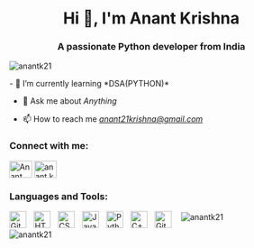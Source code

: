 <h1 align="center">Hi 👋, I'm Anant Krishna</h1>
<h3 align="center">A passionate Python developer from India</h3>

<p align="left"> <img src="https://komarev.com/ghpvc/?username=anantk21&label=Profile%20views&color=0e75b6&style=flat" alt="anantk21" /> </p>
- 🌱 I’m currently learning *DSA(PYTHON)*<br>

- 💬 Ask me about *Anything*<br>

- 📫 How to reach me *anant21krishna@gmail.com*<br>

<h3 align="left">Connect with me:</h3>
<p align="left">
<a href="https://www.linkedin.com/in/anant-krishna-429a12222/" target="blank"><img align="center" src="https://cdn.jsdelivr.net/npm/simple-icons@3.0.1/icons/linkedin.svg" alt="Anant Krishna" height="30" width="40" /></a>
<a href="https://www.instagram.com/anant.krishna.399/" target="blank"><img align="center" src="https://cdn.jsdelivr.net/npm/simple-icons@3.0.1/icons/instagram.svg" alt="anant.krishna.399" height="30" width="40" /></a>
</p>

<h3 align="left">Languages and Tools:</h3>

<img align="left" alt="Git" width="30px" style="padding-right:10px;" src="https://cdn.jsdelivr.net/gh/devicons/devicon/icons/git/git-original.svg" />

<img align="left" alt="HTML" width="30px" style="padding-right:10px;" src="https://cdn.jsdelivr.net/gh/devicons/devicon/icons/html5/html5-plain.svg" />
<img align="left" alt="CSS" width="30px" style="padding-right:10px;" src="https://cdn.jsdelivr.net/gh/devicons/devicon/icons/css3/css3-plain.svg" />
<img align="left" alt="JavaScript" width="30px" style="padding-right:10px;" src="https://cdn.jsdelivr.net/gh/devicons/devicon/icons/javascript/javascript-plain.svg" />

<img align="left" alt="Python" width="30px" style="padding-right:10px;" src="https://cdn.jsdelivr.net/gh/devicons/devicon/icons/python/python-plain.svg" />
<img align="left" alt="C++" width="30px" style="padding-right:10px;" src="https://cdn.jsdelivr.net/gh/devicons/devicon/icons/cplusplus/cplusplus-line.svg" />
<img align="left" alt="GitHub" width="30px" style="padding-right:10px;" src="https://cdn.jsdelivr.net/npm/simple-icons@3.0.1/icons/github.svg" />




<p>&nbsp;<img align="center" src="https://github-readme-stats.vercel.app/api?username=anantk21&show_icons=true&locale=en" alt="anantk21" /></p>

<p><img align="center" src="https://github-readme-streak-stats.herokuapp.com/?user=anantk21&" alt="anantk21" /></p>
